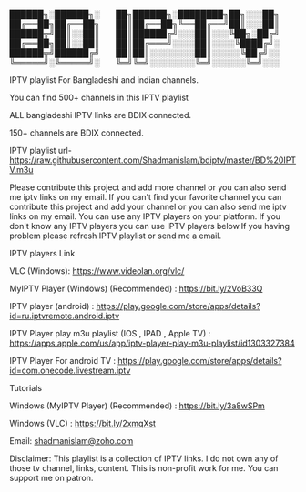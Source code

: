 
██████╗░██████╗░  ██╗██████╗░████████╗██╗░░░██╗
██╔══██╗██╔══██╗  ██║██╔══██╗╚══██╔══╝██║░░░██║
██████╦╝██║░░██║  ██║██████╔╝░░░██║░░░╚██╗░██╔╝
██╔══██╗██║░░██║  ██║██╔═══╝░░░░██║░░░░╚████╔╝░
██████╦╝██████╔╝  ██║██║░░░░░░░░██║░░░░░╚██╔╝░░
╚═════╝░╚═════╝░  ╚═╝╚═╝░░░░░░░░╚═╝░░░░░░╚═╝░░░




IPTV playlist For Bangladeshi and indian channels.

You can find 500+ channels in this IPTV playlist 

ALL bangladeshi IPTV links are BDIX connected.

150+ channels are BDIX connected.

IPTV playlist url- https://raw.githubusercontent.com/Shadmanislam/bdiptv/master/BD%20IPTV.m3u

Please contribute this project and add more channel or you can also send me iptv links on my email.
If you can't find your favorite channel you can contribute this project and add your channel or you can also send me iptv links on my email. You can use any IPTV players on your platform. If you don't know any IPTV players you can use IPTV players below.If you having problem please refresh IPTV playlist or send me a email.




IPTV players Link

VLC (Windows): https://www.videolan.org/vlc/

MyIPTV Player (Windows) (Recommended) : https://bit.ly/2VoB33Q

IPTV player (android) : https://play.google.com/store/apps/details?id=ru.iptvremote.android.iptv

IPTV Player play m3u playlist  (IOS , IPAD , Apple TV) : https://apps.apple.com/us/app/iptv-player-play-m3u-playlist/id1303327384

IPTV Player For android TV : https://play.google.com/store/apps/details?id=com.onecode.livestream.iptv



Tutorials

Windows (MyIPTV Player) (Recommended) : https://bit.ly/3a8wSPm

Windows (VLC) : https://bit.ly/2xmqXst


Email: shadmanislam@zoho.com


Disclaimer: This playlist is a collection of IPTV links. I do not own any of those tv channel, links, content. This is non-profit work for me. You can support me on patron.
